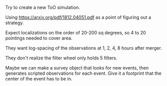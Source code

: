 Try to create a new ToO simulation.

Using https://arxiv.org/pdf/1812.04051.pdf as a point of figuring out a strategy.

Expect localizations on the order of 20-200 sq degrees, so 4 to 20 pointings needed to cover area. 

They want log-spacing of the observations at 1, 2, 4, 8 hours after merger.

They don't realize the filter wheel only holds 5 filters.

Maybe we can make a survey object that looks for new events, then generates scripted observations for each event. Give it a footprint that the center of the event has to be in. 